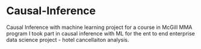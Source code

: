 # Causal-Inference
Causal Inference with machine learning project for a course in McGill MMA program 
I took part in causal inference with ML for the ent to end enterprise data science project - hotel cancellaiton analysis.
